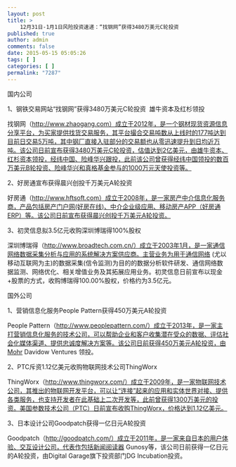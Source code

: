 ```yaml
---
layout: post
title: >
    12月31日-1月1日风险投资速递：“找钢网”获得3480万美元C轮投资
published: true
author: admin
comments: false
date: 2015-05-15 05:05:26
tags: [ ]
categories: [ ]
permalink: "7287"
---
```



国内公司

1、钢铁交易网站“找钢网”获得3480万美元C轮投资  雄牛资本及红杉领投

找钢网（http://www.zhaogang.com）成立于2012年，是一个钢材现货资源信息分享平台，为买家提供找货交易服务，其平台撮合交易吨数从上线时的177吨达到目前日交易5万吨，其中钢厂直接入驻部分的交易额也从零迅速提升到日均近万吨。该公司日前宣布获得3480万美元C轮投资，估值达到2亿美元，由雄牛资本、红杉资本领投，经纬中国、险峰华兴跟投，此前该公司曾获得经纬中国领投的数百万美元B轮投资、险峰华兴和真格基金参与的1000万元天使投资等。

2、好房通宣布获得晨兴创投千万美元A轮投资

好房通（http://www.hftsoft.com）成立于2008年，是一家房产中介信息化服务商，产品包括房产门户网(好房在线)、中介企业级应用、移动房产APP（好房通ERP）等。该公司日前宣布获得晨兴创投千万美元A轮投资。

3、初灵信息拟3.5亿元收购深圳博瑞得100%股权

深圳博瑞得（http://www.broadtech.com.cn/）成立于2003年1月，是一家通信网络数据采集分析与应用的系统解决方案供应商。主营业务为用于通信网络 (尤以移动互联网为主)的数据采集(信令监测)为目的的数据分析软件研发、通信网络数据监测、网络优化、相关增值业务及其拓展应用业务。初灵信息日前宣布以现金+股票的方式，收购博瑞得100.00%股权，价格约为3.5亿元。

国外公司

1、营销信息化服务People Pattern获得450万美元A轮投资

People Pattern（http://www.peoplepattern.com/）成立于2013年，是一家主打营销信息化服务的技术公司，可以帮助企业和客户收集潜在受众的数据、评估社会化媒体渠道、提供忠诚度解决方案等。该公司日前获得450万美元A轮投资，由Mohr Davidow Ventures 领投。

2、PTC斥资1.12亿美元收购物联网技术公司ThingWorx

ThingWorx（http://www.thingworx.com/）成立于2009年，是一家物联网技术公司，其推出的物联网开发平台，可以让“连接”起来的应用和实体世界对接、提供各类服务，也支持开发者在此基础上二次开发等，此前曾获得1300万美元的投资。美国参数技术公司（PTC）日前宣布收购ThingWorx，价格达到1.12亿美元。

3、日本设计公司Goodpatch获得一亿日元A轮投资

Goodpatch（http://goodpatch.com/）成立于2011年，是一家来自日本的用户体验、交互设计公司，代表作包括新闻阅读器 Gunosy等，该公司日前获得一亿日元的A轮投资，由Digital Garage旗下投资部门DG Incubation投资。